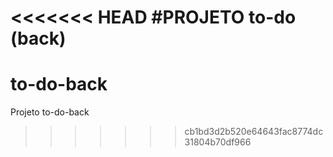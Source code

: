 <<<<<<< HEAD
#PROJETO to-do (back)
=======
# to-do-back
Projeto to-do-back
>>>>>>> cb1bd3d2b520e64643fac8774dc31804b70df966
